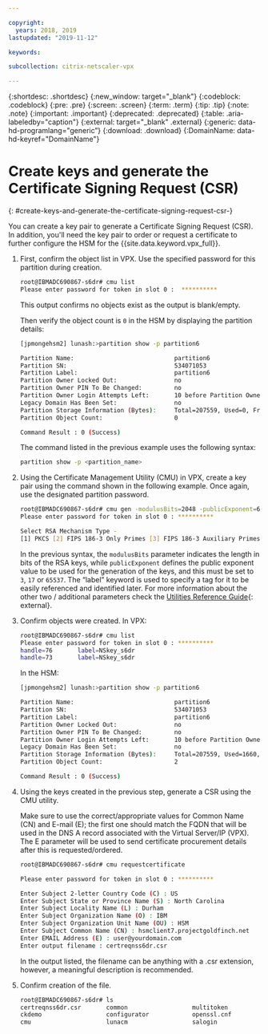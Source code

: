 ```yaml
---

copyright:
  years: 2018, 2019
lastupdated: "2019-11-12"

keywords:

subcollection: citrix-netscaler-vpx

---
```


{:shortdesc: .shortdesc}
{:new_window: target="_blank"} 
{:codeblock: .codeblock}
{:pre: .pre}
{:screen: .screen}
{:term: .term}
{:tip: .tip}
{:note: .note}
{:important: .important}
{:deprecated: .deprecated}
{:table: .aria-labeledby="caption"}
{:external: target="_blank" .external}
{:generic: data-hd-programlang="generic”}
{:download: .download}
{:DomainName: data-hd-keyref="DomainName"}

# Create keys and generate the Certificate Signing Request (CSR)
{: #create-keys-and-generate-the-certificate-signing-request-csr-}

You can create a key pair to generate a Certificate Signing Request (CSR). In addition, you'll need the key pair to order or request a certificate to further configure the HSM for the {{site.data.keyword.vpx_full}}.

1. First, confirm the object list in VPX. Use the specified password for this partition during creation.

   ```sh
   root@IBMADC690867-s6dr# cmu list
   Please enter password for token in slot 0 : 	**********
   ```
   
   This output confirms no objects exist as the output is blank/empty.
   
   Then verify the object count is `0` in the HSM by displaying the partition details:
   
   ```sh
   [jpmongehsm2] lunash:>partition show -p partition6
   
   Partition Name:                            partition6
   Partition SN:                              534071053
   Partition Label:                           partition6
   Partition Owner Locked Out:                no
   Partition Owner PIN To Be Changed:         no
   Partition Owner Login Attempts Left:       10 before Partition Owner is Locked Out
   Legacy Domain Has Been Set:                no
   Partition Storage Information (Bytes):     Total=207559, Used=0, Free=207559
   Partition Object Count:                    0
   
   Command Result : 0 (Success)
   ```
   
   The command listed in the previous example uses the following syntax:
   
   ```sh
   partition show -p <partition_name>
   ```
   
2. Using the Certificate Management Utility (CMU) in VPX, create a key pair using the command shown in the following example. Once again, use the designated partition password.

   ```sh
   root@IBMADC690867-s6dr# cmu gen -modulusBits=2048 -publicExponent=65537 -sign=T -verify=T -label=NSkey_s6dr
   Please enter password for token in slot 0 : **********
   
   Select RSA Mechanism Type -
   [1] PKCS [2] FIPS 186-3 Only Primes [3] FIPS 186-3 Auxiliary Primes : 1
   ```
   
   In the previous syntax, the `modulusBits` parameter indicates the length in bits of the RSA keys, while `publicExponent` defines the public exponent value to be used for the generation of the keys, and this must be set to `3`, `17` or `65537`. The “label” keyword is used to specify a tag for it to be easily referenced and identified later. For more information about the other two / additional parameters check the [Utilities Reference Guide](https://public.dhe.ibm.com/cloud/bluemix/network/vpx/utilities_reference_guide.pdf){: external}.

3. Confirm objects were created. In VPX:
   
   ```sh
   root@IBMADC690867-s6dr# cmu list
   Please enter password for token in slot 0 : **********
   handle=76       label=NSkey_s6dr
   handle=73       label=NSkey_s6dr
   ```
   
   In the HSM:
   
   ```sh
   [jpmongehsm2] lunash:>partition show -p partition6
   
   Partition Name:                            partition6
   Partition SN:                              534071053
   Partition Label:                           partition6
   Partition Owner Locked Out:                no
   Partition Owner PIN To Be Changed:         no
   Partition Owner Login Attempts Left:       10 before Partition Owner is Locked Out
   Legacy Domain Has Been Set:                no
   Partition Storage Information (Bytes):     Total=207559, Used=1660,  Free=205899
   Partition Object Count:                    2
   
   Command Result : 0 (Success)
   ```
   
4. Using the keys created in the previous step, generate a CSR using the CMU utility.
   
   Make sure to use the correct/appropriate values for Common Name (CN) and E-mail (E); the first one should match the FQDN that will be used in the DNS A record associated with the Virtual Server/IP (VPX). The E parameter will be used to send certificate procurement details after this is requested/ordered.

   ```sh
   root@IBMADC690867-s6dr# cmu requestcertificate
   
   Please enter password for token in slot 0 : **********
   
   Enter Subject 2-letter Country Code (C) : US
   Enter Subject State or Province Name (S) : North Carolina
   Enter Subject Locality Name (L) : Durham
   Enter Subject Organization Name (O) : IBM
   Enter Subject Organization Unit Name (OU) : HSM
   Enter Subject Common Name (CN) : hsmclient7.projectgoldfinch.net   
   Enter EMAIL Address (E) : user@yourdomain.com
   Enter output filename : certreqnss6dr.csr
   ```
   
   In the output listed, the filename can be anything with a .csr extension, however, a meaningful description is recommended.
   
5. Confirm creation of the file.
   
   ```sh
   root@IBMADC690867-s6dr# ls
   certreqnss6dr.csr       common                  multitoken              	server.pem
   ckdemo                  configurator            openssl.cnf             	uninstall.sh
   cmu                     lunacm                  salogin                 vtl
   ```
